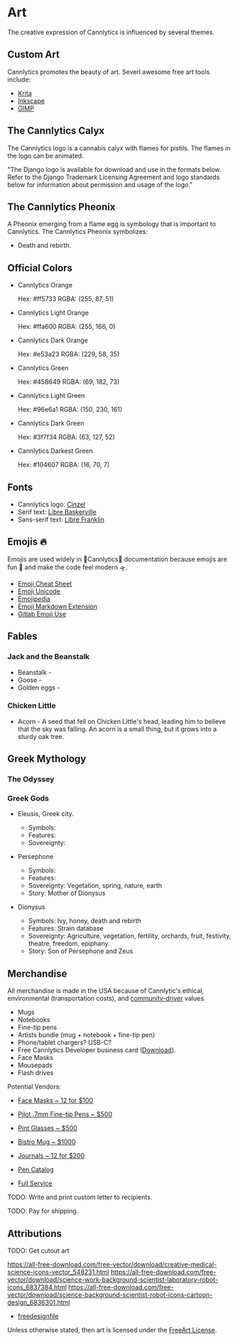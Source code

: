 # Art

The creative expression of Cannlytics is influenced by several themes.

## Custom Art

Cannlytics promotes the beauty of art. Severl awesome free art tools include:

* [Krita](https://krita.org/en/download/krita-desktop/)
* [Inkscape](https://inkscape.org/release/inkscape-1.0.1/)
* [GIMP](https://www.gimp.org/downloads/)

## The Cannlytics Calyx

The Cannlytics logo is a cannabis calyx with flames for pistils. The flames in the logo can be animated.

"The Django logo is available for download and use in the formats below. Refer to the Django Trademark Licensing Agreement and logo standards below for information about permission and usage of the logo."

## The Cannlytics Pheonix

A Pheonix emerging from a flame egg is symbology that is important to Cannlytics. The Cannlytics Pheonix symbolizes:

* Death and rebirth.

## Official Colors

* Cannlytics Orange

  Hex: #ff5733
  RGBA: (255, 87, 51)

* Cannlytics Light Orange
  
  Hex: #ffa600
  RGBA: (255, 166, 0)

* Cannlytics Dark Orange

  Hex: #e53a23
  RGBA: (229, 58, 35)

* Cannlytics Green

  Hex: #45B649
  RGBA: (69, 182, 73)

* Cannlytics Light Green

  Hex: #96e6a1
  RGBA: (150, 230, 161)

* Cannlytics Dark Green

  Hex: #3f7f34
  RGBA: (63, 127, 52)

* Cannlytics Darkest Green

  Hex: #104607
  RGBA: (16, 70, 7)

## Fonts

* Cannlytics logo: [Cinzel](https://fonts.google.com/specimen/Cinzel)
* Serif text: [Libre Baskerville](https://fonts.google.com/specimen/Libre+Baskerville)
* Sans-serif text: [Libre Franklin](https://fonts.google.com/specimen/Libre+Franklin)

## Emojis 🔥

Emojis are used widely in 💚Cannlytics💚 documentation because emojis are fun 🎉 and make the code feel modern 🛸.

* [Emoji Cheat Sheet](https://www.webfx.com/tools/emoji-cheat-sheet/)
* [Emoji Unicode](https://unicode.org/emoji/charts/full-emoji-list.html)
* [Emojipedia](https://emojipedia.org/)
* [Emoji Markdown Extension](https://facelessuser.github.io/pymdown-extensions/extensions/emoji/)
* [Gitlab Emoji Use](https://docs.gitlab.com/ee/user/markdown.html#emoji)

## Fables

### Jack and the Beanstalk

* Beanstalk - 
* Goose -
* Golden eggs - 

### Chicken Little

* Acorn - A seed that fell on Chicken Little's head, leading him to believe that the sky was falling. An acorn is a small thing, but it grows into a sturdy oak tree.

## Greek Mythology

### The Odyssey

### Greek Gods

* Eleusis, Greek city.

  - Symbols: 
  - Features: 
  - Sovereignty: 

* Persephone

  - Symbols: 
  - Features: 
  - Sovereignty: Vegetation, spring, nature, earth
  - Story: Mother of Dionysus

* Dionysus

  - Symbols: Ivy, honey, death and rebirth
  - Features: Strain database
  - Sovereignty: Agriculture, vegetation, fertility, orchards, fruit, festivity, theatre, freedom, epiphany.
  - Story: Son of Persephone and Zeus

## Merchandise

All merchandise is made in the USA because of Cannlytic's ethical, environmental (transportation costs), and <a href="https://cannlytics.com/community">community-driver</a> values.

* Mugs
* Notebooks
* Fine-tip pens
* Artists bundle (mug + notebook + fine-tip pen)
* Phone/tablet chargers? USB-C?
* Free Cannlytics Developer business card ([Download](Download)).
* Face Masks
* Mousepads
* Flash drives

Potential Vendors:

* [Face Masks ~ 12 for $100](https://www.corporatecasuals.com/custom/printed/face-masks/1900ht)
* [Pilot .7mm Fine-tip Pens ~ $500](https://www.marcopromos.com/product/pilot-precise-v7-rollerball-pen/wi-17044?sku=BlackBarrelwBlackInk)
* [Pint Glasses ~ $500](https://www.point-usa.com/Made-In-USA-custom/synthetic-pint-glasses-US466.aspx)
* [Bistro Mug ~ $1000](https://www.point-usa.com/Made-In-USA-custom/14oz-bistro-mugs-US704.aspx)
* [Journals ~ 12 for $200](https://www.discountmugs.com/product/not25-bulk-printed-hardover-journals)

* [Pen Catalog](https://www.pens.com/site/products/WRT-11699)
* [Full Service](https://www.marcopromos.com/info/promo-pack-ship-service)

TODO: Write and print custom letter to recipients.

TODO: Pay for shipping.

## Attributions

TODO: Get cutout art

https://all-free-download.com/free-vector/download/creative-medical-science-icons-vector_548231.html
https://all-free-download.com/free-vector/download/science-work-background-scientist-laboratory-robot-icons_6837384.html
https://all-free-download.com/free-vector/download/science-background-scientist-robot-icons-cartoon-design_6836301.html

* [freedesignfile](http://freedesignfile.com/)

Unless otherwise stated, then art is licensed under the [FreeArt License](https://artlibre.org/licence/lal/en/).
